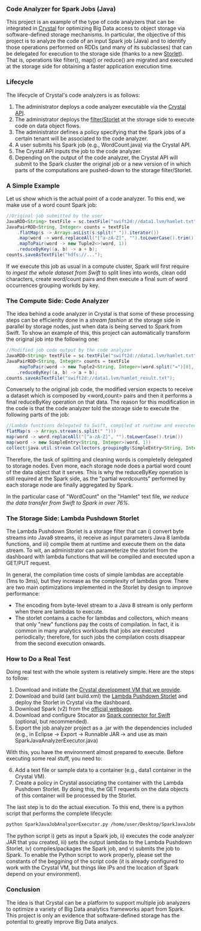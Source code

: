 ### Code Analyzer for Spark Jobs (Java)

This project is an example of the type of code analyzers that can be integrated in [Crystal](https://github.com/Crystal-SDS) for optimizing Big Data access to object storage via software-defined storage mechanisms. In particular, the objective of this project is to analyze the code of an input Spark job (Java) and to identify those operations performed on RDDs (and many of its subclasses) that can be delegated for execution to the storage side (thanks to a new [Storlet](https://github.com/Crystal-SDS/filter-samples/tree/master/Storlet_lambda_pushdown)). That is, operations like filter(), map() or reduce() are migrated and executed at the storage side for obtaining a faster application execution time.

### Lifecycle

The lifecycle of Crystal's code analyzers is as follows:
1. The administrator deploys a code analyzer executable via the [Crystal API](https://github.com/Crystal-SDS/controller).
2. The administrator deploys the [filter/Storlet](https://github.com/Crystal-SDS/filter-samples/tree/master/Storlet_lambda_pushdown) at the storage side to execute code on data object flows.
3. The administrator defines a policy specifying that the Spark jobs of a certain tenant will be associated to the code analyzer.
4. A user submits his Spark job (e.g., WordCount.java) via the Crystal API.
5. The Crystal API inputs the job to the code analyzer.
6. Depending on the output of the code analyzer, the Crystal API will submit to the Spark cluster the original job or a new version of in which parts of the computations are pushed-down to the storage filter/Storlet.

### A Simple Example

Let us show which is the actual point of a code analyzer. To this end, we make use of a word count Spark job:

```java
//Original job submitted by the user
JavaRDD<String> textFile = sc.textFile("swift2d://data1.lvm/hamlet.txt");
JavaPairRDD<String, Integer> counts = textFile
    .flatMap(s -> Arrays.asList(s.split(" ")).iterator())
    .map(word -> word.replaceAll("[^a-zA-Z]", "").toLowerCase().trim())
    .mapToPair(word -> new Tuple2<>(word, 1))
    .reduceByKey((a, b) -> a + b);
counts.saveAsTextFile("hdfs://...");
```
If we execute this job as usual in a compute cluster, Spark will first require to *ingest the whole dataset from Swift* to split lines into words, clean odd characters, create word/count pairs and then execute a final sum of word occurrences grouping workds by key.

### The Compute Side: Code Analyzer

The idea behind a code analyzer in Crystal is that some of these processing steps can be efficienlty done in a *stream fashion* at the storage side in parallel by storage nodes, just when data is being served to Spark from Swift. To show an example of this, this project can automatically transform the original job into the following one:

```java
//Modified job code output by the code analyzer
JavaRDD<String> textFile = sc.textFile("swift2d://data1.lvm/hamlet.txt"); 
JavaPairRDD<String, Integer> counts = textFile
    .mapToPair(word -> new Tuple2<String, Integer>(word.split("=")[0], Integer.valueOf(word.split("=")[1])))
    .reduceByKey((a, b) -> a + b); 
counts.saveAsTextFile("swift2d://data1.lvm/hamlet_result.txt");
```

Conversely to the original job code, the modified version expects to receive a dataset which is composed by <word,count> pairs and then it performs a final reduceByKey operation on that data. The reason for this modification in the code is that the code analyzer told the storage side to execute the following parts of the job:

```java
//Lambda functions delegated to Swift, compiled at runtime and executed in stream as data is served
flatMap(s -> Arrays.stream(s.split(" ")))
map(word -> word.replaceAll("[^a-zA-Z]", "").toLowerCase().trim())
map(word -> new SimpleEntry<String, Integer>(word, 1))
collect(java.util.stream.Collectors.groupingBy(SimpleEntry<String, Integer>::getKey, java.util.stream.Collectors.counting()))
```

Therefore, the task of splitting and cleaning words is completelly delegated to storage nodes. Even more, each storage node does a partial word count of the data object that it serves. This is why the reduceByKey operation is still required at the Spark side, as the "partial wordcounts" performed by each storage node are finally aggregated by Spark. 

In the particular case of "WordCount" on the "Hamlet" text file, *we reduce the data transfer from Swift to Spark in over 76%*.

### The Storage Side: Lambda Pushdown Storlet 

The Lambda Pushdown Storlet is a storage filter that can i) convert byte streams into Java8 streams, ii) receive as input parameters Java 8 lambda functions, and iii) compile them at runtime and execute them on the data stream. To wit, an administrator can parameterize the storlet from the dashboard with lambda functions that will be compiled and executed upon a GET/PUT request. 

In general, the compilation time costs of simple lambdas are acceptable (1ms to 3ms), but they increase as the complexity of lambdas grow. There are two main optimizations implemented in the Storlet by design to improve performance:

* The encoding from byte-level stream to a Java 8 stream is only perform when there are lambdas to execute.
* The storlet contains a cache for lambdas and collectors, which means that only "new" functions pay the costs of compilation. In fact, it is common in many analytics workloads that jobs are executed periodically; therefore, for such jobs the compilation costs disappear from the second execution onwards.

### How to Do a Real Test

Doing real test with the whole system is relatively simple. Here are the steps to follow:

1. Download and initiate the [Crystal development VM that we provide](ftp://ast2-deim.urv.cat/s2caio_vm).
2. Download and build (ant build.xml) the [Lambda Pushdown Storlet](https://github.com/Crystal-SDS/filter-samples/tree/master/Storlet_lambda_pushdown) and deploy the Storlet in Crystal via the dashboard.
3. Download Spark (v2) from the [official webpage](http://spark.apache.org/downloads.html).
4. Download and configure Stocator as [Spark connector for Swift](https://github.com/SparkTC/stocator) (optional, but recommended). 
5. Export the job analyzer project as a .jar with the dependencies included (e.g., in Eclipse -> Export -> Runnable JAR -> and use as main SparkJavaAnalyzerExecutor.java)

With this, you have the environment almost prepared to execute. Before executing some real stuff, you need to:

6. Add a text file or sample data to a container (e.g., data1 container in the Crystal VM).
7. Create a policy in Crystal associating the container with the Lambda Pushdown Storlet. By doing this, the GET requests on the data objects of this container will be processed by the Storlet.

The last step is to do the actual execution. To this end, there is a python script that performs the complete lifecycle:

```bash
python SparkJavaJobAnalyzerExecutor.py /home/user/Desktop/SparkJavaJobAnalyzer.jar /home/user/Desktop/SparkJavaWordCount.java
```
The python script i) gets as input a Spark job, ii) executes the code analyzer JAR that you created, iii) sets the output lambdas to the Lambda Pushdown Storlet, iv) compiles/packages the Spark job, and v) submits the job to Spark. To enable the Python script to work properly, please set the constants of the beggining of the script code (it is already configured to work with the Crystal VM, but things like IPs and the location of Spark depend on your environment).   

### Conclusion

The idea is that Crystal can be a platform to support multiple job analyzers to optimize a variety of Big Data analytics frameworks apart from Spark. This project is only an evidence that software-defined storage has the potential to greatly improve Big Data analycs.








